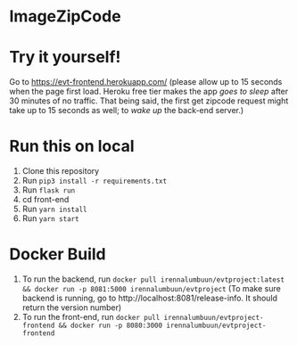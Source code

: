 # ImageZipCode

# Try it yourself!
Go to https://evt-frontend.herokuapp.com/ 
(please allow up to 15 seconds when the page first load. Heroku free tier makes the app *goes to sleep* after 30 minutes of no traffic.
That being said, the first get zipcode request might take up to 15 seconds as well; to *wake up* the back-end server.)

# Run this on local
1. Clone this repository
2. Run `pip3 install -r requirements.txt`
3. Run `flask run`
4. cd front-end
5. Run `yarn install`
6. Run `yarn start`

# Docker Build
1. To run the backend, run `docker pull irennalumbuun/evtproject:latest && docker run -p 8081:5000 irennalumbuun/evtproject`
(To make sure backend is running, go to http://localhost:8081/release-info. It should return the version number)
2. To run the front-end, run `docker pull irennalumbuun/evtproject-frontend && docker run -p 8080:3000 irennalumbuun/evtproject-frontend`
